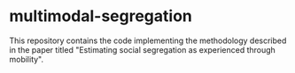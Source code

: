 # multimodal-segregation
This repository contains the code implementing the methodology described in the paper titled "Estimating social segregation as experienced through mobility".
